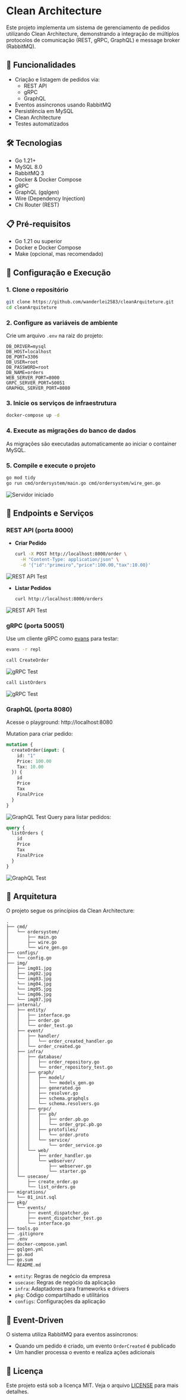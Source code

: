 # Clean Architecture

Este projeto implementa um sistema de gerenciamento de pedidos utilizando Clean Architecture, demonstrando a integração de múltiplos protocolos de comunicação (REST, gRPC, GraphQL) e message broker (RabbitMQ).

## 🌟 Funcionalidades

- Criação e listagem de pedidos via:
  - REST API
  - gRPC
  - GraphQL
- Eventos assíncronos usando RabbitMQ
- Persistência em MySQL
- Clean Architecture
- Testes automatizados

## 🛠️ Tecnologias

- Go 1.21+
- MySQL 8.0
- RabbitMQ 3
- Docker & Docker Compose
- gRPC
- GraphQL (gqlgen)
- Wire (Dependency Injection)
- Chi Router (REST)

## 📋 Pré-requisitos

- Go 1.21 ou superior
- Docker e Docker Compose
- Make (opcional, mas recomendado)

## 🚀 Configuração e Execução

### 1. Clone o repositório

```bash
git clone https://github.com/wanderlei2583/cleanArquiteture.git
cd cleanArquiteture
```

### 2. Configure as variáveis de ambiente

Crie um arquivo `.env` na raiz do projeto:

```env
DB_DRIVER=mysql
DB_HOST=localhost
DB_PORT=3306
DB_USER=root
DB_PASSWORD=root
DB_NAME=orders
WEB_SERVER_PORT=8000
GRPC_SERVER_PORT=50051
GRAPHQL_SERVER_PORT=8080
```

### 3. Inicie os serviços de infraestrutura

```bash
docker-compose up -d
```

### 4. Execute as migrações do banco de dados

As migrações são executadas automaticamente ao iniciar o container MySQL.

### 5. Compile e execute o projeto

```bash
go mod tidy
go run cmd/ordersystem/main.go cmd/ordersystem/wire_gen.go
```
![Servidor iniciado](img/img01.jpg)

## 📡 Endpoints e Serviços

### REST API (porta 8000)

- **Criar Pedido**
  ```bash
  curl -X POST http://localhost:8000/order \
    -H "Content-Type: application/json" \
    -d '{"id":"primeiro","price":100.00,"tax":10.00}'
  ```
![REST API Test](img/img02.jpg)

- **Listar Pedidos**
  ```bash
  curl http://localhost:8000/orders
  ```
![REST API Test](img/img03.jpg)

### gRPC (porta 50051)

Use um cliente gRPC como [evans](https://github.com/ktr0731/evans) para testar:

```bash
evans -r repl

call CreateOrder
```

![gRPC Test](img/img04.jpg)
```bash
call ListOrders
```

![gRPC Test](img/img05.jpg)

### GraphQL (porta 8080)

Acesse o playground: http://localhost:8080

Mutation para criar pedido:
```graphql
mutation {
  createOrder(input: {
    id: "1"
    Price: 100.00
    Tax: 10.00
  }) {
    id
    Price
    Tax
    FinalPrice
  }
}
```
![GraphQL Test](img/img06.jpg)
Query para listar pedidos:
```graphql
query {
  listOrders {
    id
    Price
    Tax
    FinalPrice
  }
}
```
![GraphQL Test](img/img07.jpg)

## 📐 Arquitetura

O projeto segue os princípios da Clean Architecture:

```
.
├── cmd/
│   └── ordersystem/
│       ├── main.go
│       ├── wire.go
│       └── wire_gen.go
├── configs/
│   └── config.go
├── img/
│   ├── img01.jpg
│   ├── img02.jpg
│   └── img03.jpg
│   └── img04.jpg
│   └── img05.jpg
│   └── img06.jpg
│   └── img07.jpg
├── internal/
│   ├── entity/
│   │   ├── interface.go
│   │   ├── order.go
│   │   └── order_test.go
│   ├── event/
│   │   ├── handler/
│   │   │   └── order_created_handler.go
│   │   └── order_created.go
│   ├── infra/
│   │   ├── database/
│   │   │   ├── order_repository.go
│   │   │   └── order_repository_test.go
│   │   ├── graph/
│   │   │   ├── model/
│   │   │   │   └── models_gen.go
│   │   │   ├── generated.go
│   │   │   ├── resolver.go
│   │   │   ├── schema.graphqls
│   │   │   └── schema.resolvers.go
│   │   ├── grpc/
│   │   │   ├── pb/
│   │   │   │   ├── order.pb.go
│   │   │   │   └── order_grpc.pb.go
│   │   │   ├── protofiles/
│   │   │   │   └── order.proto
│   │   │   └── service/
│   │   │       └── order_service.go
│   │   └── web/
│   │       ├── order_handler.go
│   │       └── webserver/
│   │           ├── webserver.go
│   │           └── starter.go
│   └── usecase/
│       ├── create_order.go
│       └── list_orders.go
├── migrations/
│   └── 01_init.sql
├── pkg/
│   └── events/
│       ├── event_dispatcher.go
│       ├── event_dispatcher_test.go
│       └── interface.go
├── tools.go
├── .gitignore
├── .env
├── docker-compose.yaml
├── gqlgen.yml
├── go.mod
├── go.sum
└── README.md
```

- `entity`: Regras de negócio da empresa
- `usecase`: Regras de negócio da aplicação
- `infra`: Adaptadores para frameworks e drivers
- `pkg`: Código compartilhado e utilitários
- `configs`: Configurações da aplicação

## 🔄 Event-Driven

O sistema utiliza RabbitMQ para eventos assíncronos:

- Quando um pedido é criado, um evento `OrderCreated` é publicado
- Um handler processa o evento e realiza ações adicionais

## 📝 Licença

Este projeto está sob a licença MIT. Veja o arquivo [LICENSE](LICENSE) para mais detalhes.

